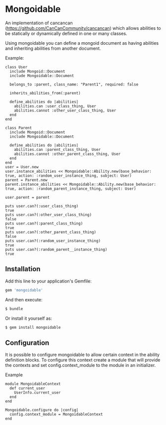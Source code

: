 # Mongoidable
An implementation of cancancan (https://github.com/CanCanCommunity/cancancan) which allows abilities to be statically or dynamically defined in one or many classes.

Using mongoidable you can define a mongoid document as having abilities and inheriting abilities from another document.

Example:

```
class User
  include Mongoid::Document
  include Mongoidable::Document

  belongs_to :parent, class_name: "Parent1", required: false

  inherits_abilities_from(:parent)

  define_abilities do |abilities|
    abilities.can :user_class_thing, User
    abilities.cannot :other_user_class_thing, User
  end
end

class Parent
  include Mongoid::Document
  include Mongoidable::Document

  define_abilities do |abilities|
    abilities.can :parent_class_thing, User
    abilities.cannot :other_parent_class_thing, User
  end
end
user = User.new
user.instance_abilities << Mongoidable::Ability.new(base_behavior: true, action: :random_user_instance_thing, subject: User)
parent = Parent.new
parent.instance_abilities << Mongoidable::Ability.new(base_behavior: true, action: :random_parent_instance_thing, subject: User)

user.parent = parent

puts user.can?(:user_class_thing)
true
puts user.can?(:other_user_class_thing)
false
puts user.can?(:parent_class_thing)
true
puts user.can?(:other_parent_class_thing)
false
puts user.can?(:random_user_instance_thing)
true
puts user.can?(:random_parent__instance_thing)
true
```

## Installation
Add this line to your application's Gemfile:

```ruby
gem 'mongoidable'
```

And then execute:
```bash
$ bundle
```

Or install it yourself as:
```bash
$ gem install mongoidable
```

## Configuration

It is possible to configure mongoidable to allow certain context in the ability definition blocks. To configure this context create a module that will provide the contexts and set config.context_module to the module in an initializer.

Example

```
module MongoidableContext
  def current_user
    UserInfo.current_user
  end
end

Mongoidable.configure do |config|
  config.context_module = MongoidableContext
end
```
